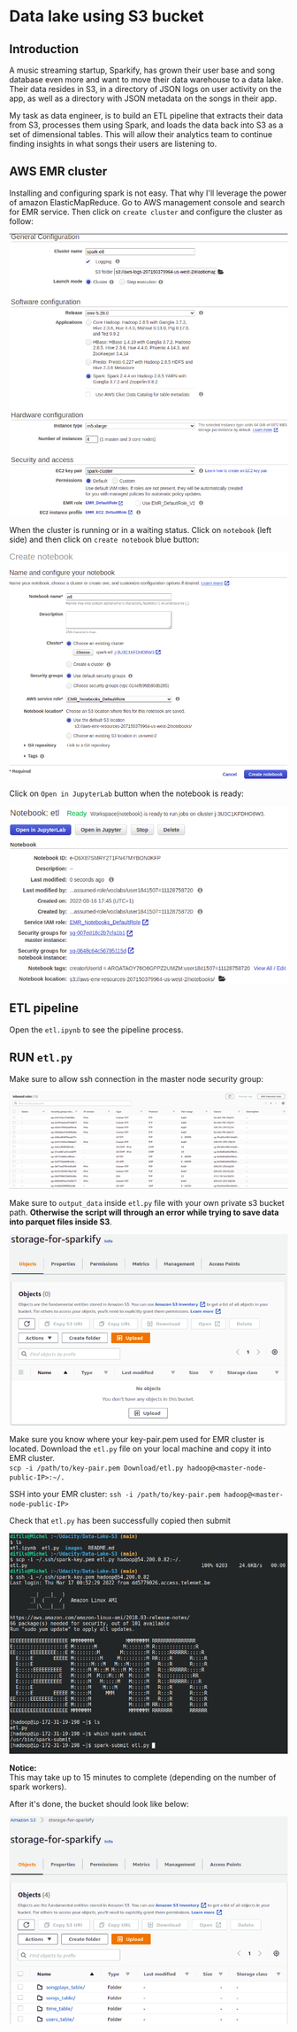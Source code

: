 # Data lake using S3 bucket

## Introduction

A music streaming startup, Sparkify, has grown their user base and song database
even more and want to move their data warehouse to a data lake. Their data resides
in S3, in a directory of JSON logs on user activity on the app, as well as a
directory with JSON metadata on the songs in their app.

My task as data engineer, is to build an ETL pipeline that extracts their data
from S3, processes them using Spark, and loads the data back into S3 as a set of
dimensional tables. This will allow their analytics team to continue finding
insights in what songs their users are listening to.

## AWS EMR cluster

Installing and configuring spark is not easy. That why I'll leverage the power
of amazon ElasticMapReduce. Go to AWS management console and search for EMR
service. Then click on `create cluster` and configure the cluster as follow:

![Launch EMR](images/emr-cluster.png)

When the cluster is running or in a waiting status. Click on `notebook`
(left side) and then click on `create notebook` blue button:

![create notebook](images/create-notebook.png)

Click on `Open in JupyterLab` button when the notebook is ready:

![launch notebook](images/open-notebook.png)

## ETL pipeline

Open the `etl.ipynb` to see the pipeline process.

## RUN `etl.py`

Make sure to allow ssh connection in the master node security group:

![SSH](images/security-group.png)

Make sure to `output_data` inside `etl.py` file with your own private s3 bucket
path. **Otherwise the script will through an error while trying to save data into
parquet files inside S3**.

![bucket](images/s3-bucket.png)

Make sure you know where your key-pair.pem used for EMR cluster is located.
Download the `etl.py` file on your local machine and copy it into EMR cluster.  
`scp -i /path/to/key-pair.pem Download/etl.py hadoop@<master-node-public-IP>:~/.`

SSH into your EMR cluster:
`ssh -i /path/to/key-pair.pem hadoop@<master-node-public-IP>`

Check that `etl.py` has been successfully copied then submit

![RUN](images/run-etl.png)

**Notice:**  
This may take up to 15 minutes to complete (depending on the number of spark workers).

After it's done, the bucket should look like below:

![bucket](images/bucket-s3.png)

